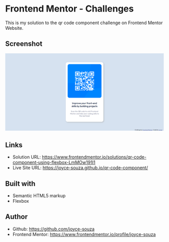 # Frontend Mentor - Challenges

This is my solution to the qr code component challenge on Frontend Mentor Website.

## Screenshot

![QR code component - desktop](images/screenshot.png)

## Links

- Solution URL: https://www.frontendmentor.io/solutions/qr-code-component-using-flexbox-LmMOw191I1
- Live Site URL: https://joyce-souza.github.io/qr-code-component/

## Built with

- Semantic HTML5 markup
- Flexbox

## Author

- Github: https://github.com/joyce-souza
- Frontend Mentor: https://www.frontendmentor.io/profile/joyce-souza
